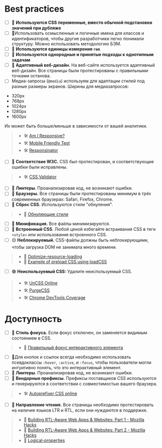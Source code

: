# Best practices

- [ ] 🔴 **Используются CSS переменные, вместо обычной подстановки значений при дубляже**
- [ ] 🔴Использовать осмысленные и логичные имена для классов и идентификаторов, чтобы другие разработчики легко понимали структуру. Можно использовать методологию БЭМ.
- [ ] 🔴 **Используются единицы измерения `rem`**
- [ ] 🔴 **Используются однородные и принятые подходы к однотипным задачам**
- [ ] 🔴 **Адаптивный веб-дизайн.** На веб-сайте используется адаптивный веб-дизайн. Все страницы были протестированы с правильными точками останова.
- [ ] Медиа-запросы (`@media`) используем для адаптации стилей под разные размеры экранов. Ширины для медиазапросов:

- 320px
- 768px
- 1024px
- 1280px
- 1600px

Их может быть больше/меньше в зависимости от вашей аналитики.

> - 🛠 [Am I Responsive?](http://ami.responsivedesign.is/)
> - 🛠 [Mobile Friendly Test](https://search.google.com/test/mobile-friendly)
> - 🛠 [Responsinator](https://www.responsinator.com/)

- [ ] 🔴 **Соответствие W3C.** CSS был протестирован, и соответствующие ошибки были исправлены.

> - 🛠 [CSS Validator](https://jigsaw.w3.org/css-validator/)

- [ ] 🔴 **Линтеры**. Проанализировав код, не возникают ошибки.
- [ ] 🔴 **Браузеры.** Все страницы были протестированы минимум в трёх современных браузерах: Safari, Firefox, Chrome.
- [ ] 🔴 **Сброс CSS.** Используются стили "обнуления".

> - 🤠 [Обнуляющие стили](../../../../технологии/CSS/готовые%20решения/Обнуляющие%20стили.md)

- [ ] 🔴 **Минификация.** Все файлы минимизируются.
- [ ] 🔴 **Встроенный CSS**. Любой ценой избегайте встраивания CSS в теги `<style>` или использования встроенного CSS.
- [ ] 🟡 **Неблокируемый.** CSS-файлы должны быть неблокирующими, чтобы загрузка DOM не занимала много времени.

> - 📖 [Optimize-resource-loading](https://web.dev/learn/performance/optimize-resource-loading?continue=https%3A%2F%2Fweb.dev%2Flearn%2Fperformance&hl=ru#article-https://web.dev/learn/performance/optimize-resource-loading&hl=ru)
> - 📖 [Example of preload CSS using loadCSS](https://gist.github.com/thedaviddias/c24763b82b9991e53928e66a0bafc9bf)

- [ ] 🟢 **Неиспользуемый CSS:** Удалите неиспользуемый CSS.

> - 🛠 [UnCSS Online](https://uncss-online.com/)
> - 🛠 [PurgeCSS](https://github.com/FullHuman/purgecss)
> - 🛠 [Chrome DevTools Coverage](https://developer.chrome.com/docs/devtools/coverage/)

# Доступность

- [ ] 🔴 **Стиль фокуса.** Если фокус отключен, он заменяется видимым состоянием в CSS.

> - 🤠 [Правильный фокус интерактивного элемента](../../../../технологии/CSS/готовые%20решения/Правильный%20фокус%20интерактивного%20элемента.md)

- [ ] 🔴Для кнопок и ссылок всегда необходимо использовать псевдоклассы `:hover`, `:active`, и `:focus`, чтобы пользователи могли интуитивно понять, что это интерактивный элемент.
- [ ] 🔴 **Линтеры**. Проанализировав код, не возникают ошибки.
- [ ] 🔴 **Вендорные префиксы.** Префиксы поставщиков CSS используются и генерируются в соответствии с совместимостью вашего браузера.

> - 🛠 [Autoprefixer CSS online](https://autoprefixer.github.io/)

- [ ] 🔴 **Направление чтения.** Все страницы необходимо протестировать на наличие языков LTR и RTL, если они нуждаются в поддержке.

> - 📖 [Building RTL-Aware Web Apps & Websites: Part 1 - Mozilla Hacks](https://hacks.mozilla.org/2015/09/building-rtl-aware-web-apps-and-websites-part-1/)
> - 📖 [Building RTL-Aware Web Apps & Websites: Part 2 - Mozilla Hacks](https://hacks.mozilla.org/2015/10/building-rtl-aware-web-apps-websites-part-2/)
> - 📖 [Logical-properties](https://web.dev/learn/css/logical-properties?hl=ru)
